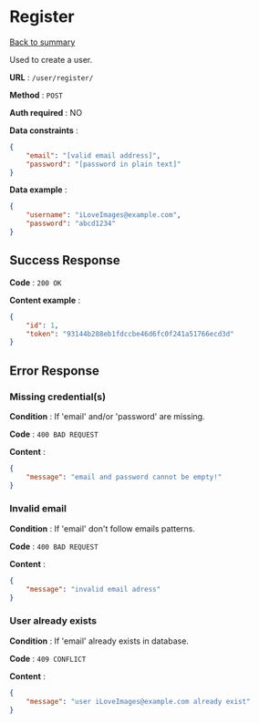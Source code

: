 # Register

[Back to summary](../../README.md)  

Used to create a user.

**URL** : `/user/register/`

**Method** : `POST`

**Auth required** : NO

**Data constraints** :

```json
{
    "email": "[valid email address]",
    "password": "[password in plain text]"
}
```

**Data example** :

```json
{
    "username": "iLoveImages@example.com",
    "password": "abcd1234"
}
```

## Success Response

**Code** : `200 OK`

**Content example** :

```json
{
    "id": 1,
    "token": "93144b288eb1fdccbe46d6fc0f241a51766ecd3d"
}
```

## Error Response

### Missing credential(s)

**Condition** : If 'email' and/or 'password' are missing.

**Code** : `400 BAD REQUEST`

**Content** :

```json
{
    "message": "email and password cannot be empty!"
}
```

### Invalid email

**Condition** : If 'email' don't follow emails patterns.

**Code** : `400 BAD REQUEST`

**Content** :

```json
{
    "message": "invalid email adress"
}
```

### User already exists

**Condition** : If 'email' already exists in database.

**Code** : `409 CONFLICT`

**Content** :

```json
{
    "message": "user iLoveImages@example.com already exist"
}
```
